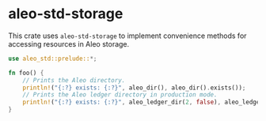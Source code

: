 # aleo-std-storage

This crate uses `aleo-std-storage` to implement convenience methods for accessing resources in Aleo storage.

```rust
use aleo_std::prelude::*;

fn foo() {
    // Prints the Aleo directory.
    println!("{:?} exists: {:?}", aleo_dir(), aleo_dir().exists());
    // Prints the Aleo ledger directory in production mode.
    println!("{:?} exists: {:?}", aleo_ledger_dir(2, false), aleo_ledger_dir(2, false).exists());
}
```
